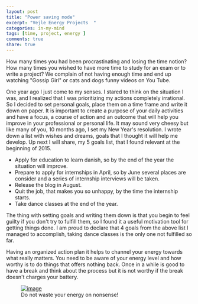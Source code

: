 ```yaml
---
layout: post
title: "Power saving mode"
excerpt: "Vejle Energy Projects  "
categories: in-my-mind
tags: [time, project, energy ]
comments: true
share: true
---
```

How many times you had been procrastinating and losing the time notion? How many times you wished to have more time to study for an exam or to write a project? We complain of not having enough time and end up watching "Gossip Girl" or cats and dogs funny videos on You Tube.

One year ago I just come to my senses. I stared to think on the situation I was, and I realized that I was prioritizing my actions completely irrational. So I decided to set personal goals, place them on a time frame and write it down on paper. It is important to create a purpose of your daily activities and have a focus, a course of action and an outcome that will help you improve in your professional or personal life. It may sound very cheesy but like many of you, 10 months ago, I set my New Year's resolution. I wrote down a list with wishes and dreams, goals that I thought it will help me develop. Up next I will share, my 5 goals list, that I found relevant at the beginning of 2015.

* Apply for education to learn danish, so by the end of the year the situation will improve.
* Prepare to apply for internships in April, so by June several places are consider and a series of internship interviews will be taken.
* Release the blog in August.
* Quit the job, that makes you so unhappy, by the time the internship starts.
* Take dance classes at the end of the year.

The thing with setting goals and writing them down is that you begin to feel guilty if you don't try to fulfill them, so I found it a useful motivation tool for getting things done. I am proud to declare that 4 goals from the above list I managed to accomplish, taking dance classes is the only one not fulfilled so far.

Having an organized action plan it helps to channel your energy towards what really matters. You need to be aware of your energy level and how worthy is to do things that offers nothing back. Once in a while is good to have a break and think about the process but it is not worthy if the break doesn't charges your battery.

<figure>
	<a href="{{site.url}}/images/in-my-mind/03-10-2015/IMG_1570.jpg"><img src="{{site.url}}/images/in-my-mind/03-10-2015/IMG_1570.jpg" alt="image"></a>
	<figcaption> Do not waste your energy on nonsense! </figcaption>
</figure>
